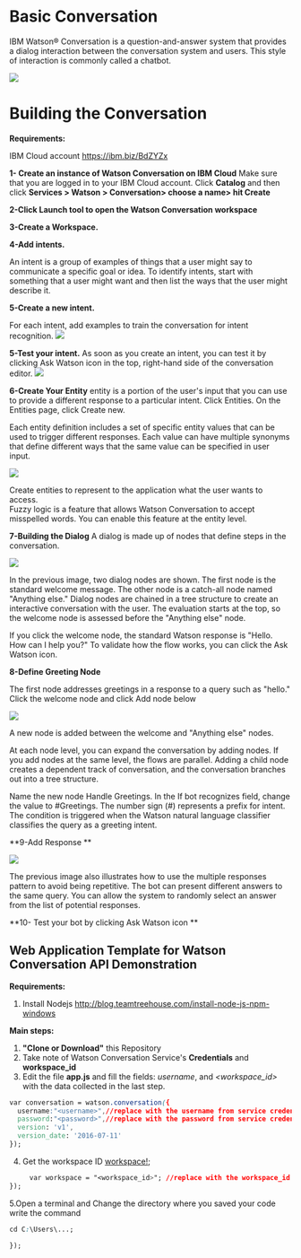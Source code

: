 
# **Basic Conversation**
IBM Watson® Conversation is a question-and-answer system that provides a dialog interaction between the conversation system and users. This style of interaction is commonly called a chatbot.

![](https://github.com/nailahDev/Watson-chatbot/blob/master/Basic-Conversation-master/views/Chatbot-tutorial-pictures/1.png)


# **Building the Conversation**

**Requirements:**

IBM Cloud account https://ibm.biz/BdZYZx

**1-  Create an instance of Watson Conversation on IBM Cloud**
Make sure that you are logged in to your IBM Cloud account. Click **Catalog** and then click **Services > Watson > Conversation> choose a name> hit Create**

**2-Click Launch tool to open the Watson Conversation workspace**

**3-Create a Workspace.**

**4-Add intents.**

An intent is a group of examples of things that a user might say to communicate a specific goal or idea. To identify intents, start with something that a user might want and then list the ways that the user might describe it.


**5-Create a new intent.**

For each intent, add examples to train the conversation for intent recognition.
![](https://github.com/nailahDev/Watson-chatbot/blob/master/Basic-Conversation-master/views/Chatbot-tutorial-pictures/2.png)

**5-Test your intent.**
As soon as you create an intent, you can test it by clicking Ask Watson icon in the top, right-hand side of the conversation editor.
![](https://github.com/nailahDev/Watson-chatbot/blob/master/Basic-Conversation-master/views/Chatbot-tutorial-pictures/3.1.PNG)

**6-Create Your Entity**
entity is a portion of the user's input that you can use to provide a different response to a particular intent.
Click Entities. On the Entities page, click Create new.

Each entity definition includes a set of specific entity values that can be used to trigger different responses. Each value can have multiple synonyms that define different ways that the same value can be specified in user input.

![](https://github.com/nailahDev/Watson-chatbot/blob/master/Basic-Conversation-master/views/Chatbot-tutorial-pictures/3.2.PNG)

Create entities to represent to the application what the user wants to access.     
Fuzzy logic is a feature that allows Watson Conversation to accept misspelled words. You can enable this feature at the entity level.

**7-Building the Dialog**
A dialog is made up of nodes that define steps in the conversation.

![](https://github.com/nailahDev/Watson-chatbot/blob/master/Basic-Conversation-master/views/Chatbot-tutorial-pictures/3.png)

In the previous image, two dialog nodes are shown. The first node is the standard welcome message. The other node is a catch-all node named "Anything else." Dialog nodes are chained in a tree structure to create an interactive conversation with the user. The evaluation starts at the top, so the welcome node is assessed before the "Anything else" node.

If you click the welcome node, the standard Watson response is "Hello. How can I help you?" To validate how the flow works, you can click the Ask Watson icon.


**8-Define Greeting Node**

The first node addresses greetings in a response to a query such as "hello." Click the welcome node and click Add node below

![](https://github.com/nailahDev/Watson-chatbot/blob/master/Basic-Conversation-master/views/Chatbot-tutorial-pictures/4.png)

A new node is added between the welcome and "Anything else" nodes.

At each node level, you can expand the conversation by adding nodes. If you add nodes at the same level, the flows are parallel. Adding a child node creates a dependent track of conversation, and the conversation branches out into a tree structure.

Name the new node Handle Greetings. In the If bot recognizes field, change the value to #Greetings. The number sign (#) represents a prefix for intent. The condition is triggered when the Watson natural language classifier classifies the query as a greeting intent.

**9-Add Response **

![](https://github.com/nailahDev/Watson-chatbot/blob/master/Basic-Conversation-master/views/Chatbot-tutorial-pictures/5.png)

The previous image also illustrates how to use the multiple responses pattern to avoid being repetitive. The bot can present different answers to the same query. You can allow the system to randomly select an answer from the list of potential responses.


**10- Test your bot by clicking Ask Watson icon **

## Web Application Template for Watson Conversation API Demonstration

**Requirements:**
1. Install Nodejs http://blog.teamtreehouse.com/install-node-js-npm-windows

**Main steps:**
1. **"Clone or Download"**  this Repository
2. Take note of Watson Conversation Service's **Credentials** and **workspace_id**
3. Edit the file **app.js** and fill the fields: *username*, *<password>* and *<workspace_id>* with the data collected in the last step.
```css
var conversation = watson.conversation({
  username:"<username>",//replace with the username from service credential
  password:"<password>",//replace with the password from service credential
  version: 'v1',
  version_date: '2016-07-11'
});
```
4. Get the workspace ID
[workspace!]();

```css
     var workspace = "<workspace_id>"; //replace with the workspace_id from service credential
});
```


5.Open a terminal and Change the directory where you saved your code
write the command

```css
cd C:\Users\...;

});
```
